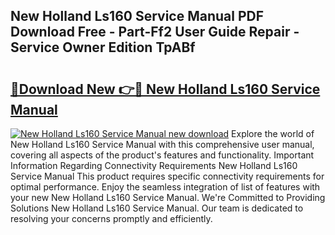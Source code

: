 ## New Holland Ls160 Service Manual PDF Download Free - Part-Ff2 User Guide Repair - Service Owner Edition TpABf

# <h2><a href="http://bc93763.oget.top/?id=New+Holland+Ls160+Service+Manual">🔗Download New 👉🔴 New Holland Ls160 Service Manual</a></h2>

[![New Holland Ls160 Service Manual new download](https://i.imgur.com/5g1atiW.png)](http://bc93763.oget.top/?id=New+Holland+Ls160+Service+Manual)
Explore the world of New Holland Ls160 Service Manual with this comprehensive user manual, covering all aspects of the product's features and functionality. Important Information Regarding Connectivity Requirements New Holland Ls160 Service Manual This product requires specific connectivity requirements for optimal performance. Enjoy the seamless integration of list of features with your new New Holland Ls160 Service Manual. We're Committed to Providing Solutions New Holland Ls160 Service Manual. Our team is dedicated to resolving your concerns promptly and efficiently.
